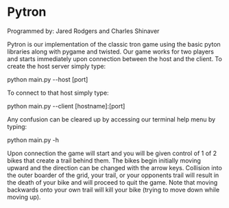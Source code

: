 # Pytron
Programmed by:
Jared Rodgers and Charles Shinaver

Pytron is our implementation of the classic tron game using the
basic pyton libraries along with pygame and twisted. Our game works
for two players and starts immediately upon connection between the
host and the client. To create the host server simply type:

python main.py --host [port]

To connect to that host simply type:

python main.py --client [hostname]:[port]

Any confusion can be cleared up by accessing our terminal help menu
by typing:

python main.py -h

Upon connection the game will start and you will be given control
of 1 of 2 bikes that create a trail behind them. The bikes begin
initially moving upward and the direction can be changed with the
arrow keys. Collision into the outer boarder of the grid, your
trail, or your opponents trail will result in the death of your bike
and will proceed to quit the game. Note that moving backwards onto
your own trail will kill your bike (trying to move down while 
moving up).
